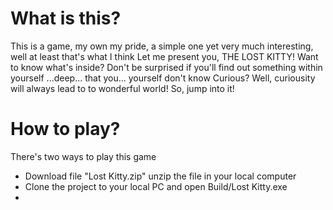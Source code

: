 # What is this?
This is a game, my own my pride, a simple one yet very much interesting, well at least that's what I think
Let me present you, THE LOST KITTY!
Want to know what's inside?
Don't be surprised if you'll find out something within yourself
...deep... that you... yourself don't know
Curious? Well, curiousity will always lead to to wonderful world!
So, jump into it!

# How to play?
There's two ways to play this game
- Download file "Lost Kitty.zip" unzip the file in your local computer
- Clone the project to your local PC and open Build/Lost Kitty.exe
- 

